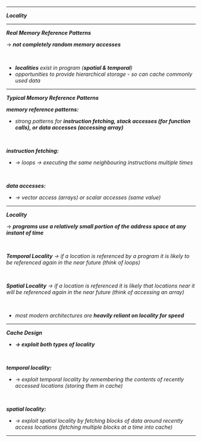 
- - - 

***Locality***

- - - 

***Real Memory Reference Patterns***

→ ***not completely random memory accesses***

<br>

- ***localities** exist in program (**spatial & temporal**)*
- *opportunities to provide hierarchical storage - so can cache commonly used data*

- - - 

***Typical Memory Reference Patterns***

***memory reference patterns:***

- *strong patterns for **instruction fetching, stack accesses (for function calls), or data accesses (accessing array)***

<br>

***instruction fetching:***
- *→ loops → executing the same neighbouring instructions multiple times*

<br>

***data accesses:***
- *→ vector access (arrays) or scalar accesses (same value)*

- - - 

***Locality***

→ ***programs use a relatively small portion of the address space at any instant of time***

<br>

***Temporal Locality***
*→ if a location is referenced by a program it is likely to be referenced again in the near future (think of loops)*

<br>

***Spatial Locality***
*→ if a location is referenced it is likely that locations near it will be referenced again in the near future (think of accessing an array)*

<br>

- *most modern architectures are **heavily reliant on locality for speed***

- - - 

***Cache Design***

- ***→ exploit both types of locality***

<br>

***temporal locality:***
- → *exploit temporal locality by remembering the contents of recently accessed locations (storing them in cache)*

<br>

***spatial locality:***
- → *exploit spatial locality by fetching blocks of data around recently access locations (fetching multiple blocks at a time into cache)*

- - - 


